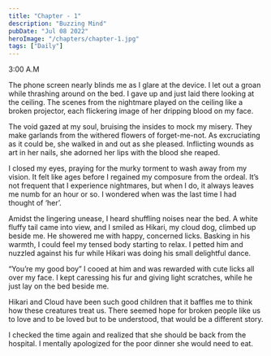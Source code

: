 ```yaml
---
title: "Chapter - 1"
description: "Buzzing Mind"
pubDate: "Jul 08 2022"
heroImage: "/chapters/chapter-1.jpg"
tags: ["Daily"]
---
```


3:00 A.M

The phone screen nearly blinds me as I glare at the device. I let out a groan while thrashing around on the bed. I gave up and just laid there looking at the ceiling. The scenes from the nightmare played on the ceiling like a broken projector, each flickering image of her dripping blood on my face.

The void gazed at my soul, bruising the insides to mock my misery. They make garlands from the withered flowers of forget-me-not. As excruciating as it could be, she walked in and out as she pleased. Inflicting wounds as art in her nails, she adorned her lips with the blood she reaped.

I closed my eyes, praying for the murky torment to wash away from my vision. It felt like ages before I regained my composure from the ordeal. It’s not frequent that I experience nightmares, but when I do, it always leaves me numb for an hour or so. I wondered when was the last time I had thought of ‘her’.

Amidst the lingering unease, I heard shuffling noises near the bed. A white fluffy tail came into view, and I smiled as Hikari, my cloud dog, climbed up beside me. He showered me with happy, concerned licks. Basking in his warmth, I could feel my tensed body starting to relax. I petted him and nuzzled against his fur while Hikari was doing his small delightful dance.

“You’re my good boy” I cooed at him and was rewarded with cute licks all over my face. I kept caressing his fur and giving light scratches, while he just lay on the bed beside me.

Hikari and Cloud have been such good children that it baffles me to think how these creatures treat us. There seemed hope for broken people like us to love and to be loved but to be understood, that would be a different story.

I checked the time again and realized that she should be back from the hospital. I mentally apologized for the poor dinner she would need to eat.
